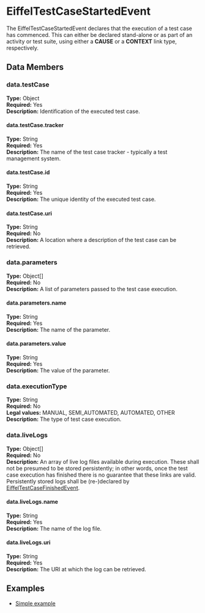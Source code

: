 # EiffelTestCaseStartedEvent
The EiffelTestCaseStartedEvent declares that the execution of a test case has commenced. This can either be declared stand-alone or as part of an activity or test suite, using either a __CAUSE__ or a __CONTEXT__ link type, respectively. 

## Data Members
### data.testCase
__Type:__ Object  
__Required:__ Yes  
__Description:__ Identification of the executed test case.

#### data.testCase.tracker
__Type:__ String  
__Required:__ Yes  
__Description:__ The name of the test case tracker - typically a test management system.

#### data.testCase.id
__Type:__ String  
__Required:__ Yes  
__Description:__ The unique identity of the executed test case.

#### data.testCase.uri
__Type:__ String  
__Required:__ No  
__Description:__ A location where a description of the test case can be retrieved.

### data.parameters
__Type:__ Object[]  
__Required:__ No  
__Description:__ A list of parameters passed to the test case execution.

#### data.parameters.name
__Type:__ String  
__Required:__ Yes  
__Description:__ The name of the parameter.

#### data.parameters.value
__Type:__ String  
__Required:__ Yes  
__Description:__ The value of the parameter.

### data.executionType
__Type:__ String  
__Required:__ No  
__Legal values:__ MANUAL, SEMI_AUTOMATED, AUTOMATED, OTHER  
__Description:__ The type of test case execution.

### data.liveLogs
__Type:__ Object[]  
__Required:__ No  
__Description:__ An array of live log files available during execution. These shall not be presumed to be stored persistently; in other words, once the test case execution has finished there is no guarantee that these links are valid. Persistently stored logs shall be (re-)declared by [EiffelTestCaseFinishedEvent](./EiffelTestCaseFinishedEvent.md).

#### data.liveLogs.name
__Type:__ String  
__Required:__ Yes  
__Description:__ The name of the log file.

#### data.liveLogs.uri
__Type:__ String  
__Required:__ Yes  
__Description:__ The URI at which the log can be retrieved.

## Examples
* [Simple example](../examples/events/EiffelTestCaseStartedEvent/simple.json)